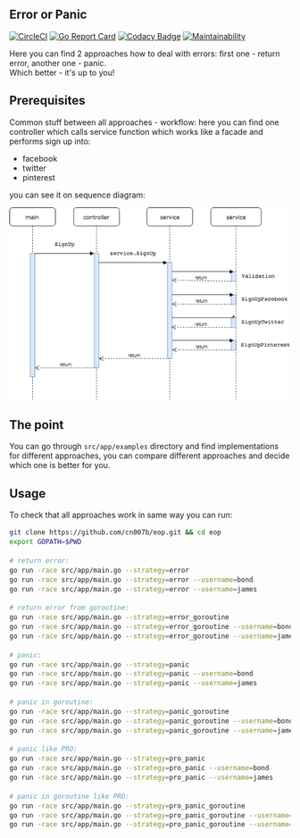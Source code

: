 Error or Panic
-

[![CircleCI](https://circleci.com/gh/cn007b/eop.svg?style=svg)](https://circleci.com/gh/cn007b/eop)
[![Go Report Card](https://goreportcard.com/badge/github.com/cn007b/eop)](https://goreportcard.com/report/github.com/cn007b/eop)
[![Codacy Badge](https://api.codacy.com/project/badge/Grade/b05afa73b94146d4bd65543d32e7627b)](https://www.codacy.com/app/cn007b/eop?utm_source=github.com&amp;utm_medium=referral&amp;utm_content=cn007b/eop&amp;utm_campaign=Badge_Grade)
[![Maintainability](https://api.codeclimate.com/v1/badges/caf54b60fe8ae4d9a423/maintainability)](https://codeclimate.com/github/cn007b/eop/maintainability)

Here you can find 2 approaches how to deal with errors:
first one - return error, another one - panic.
<br>Which better - it's up to you!

## Prerequisites

Common stuff between all approaches - workflow:
here you can find one controller which calls service function
which works like a facade and performs sign up into:

* facebook
* twitter
* pinterest

you can see it on sequence diagram:

![sequence diagram](/sequenceDiagram.png)

## The point

You can go through `src/app/examples` directory and find implementations for different approaches,
you can compare different approaches and decide which one is better for you.

## Usage

To check that all approaches work in same way you can run:

````bash
git clone https://github.com/cn007b/eop.git && cd eop
export GOPATH=$PWD

# return error:
go run -race src/app/main.go --strategy=error
go run -race src/app/main.go --strategy=error --username=bond
go run -race src/app/main.go --strategy=error --username=james

# return error from goroutine:
go run -race src/app/main.go --strategy=error_goroutine
go run -race src/app/main.go --strategy=error_goroutine --username=bond
go run -race src/app/main.go --strategy=error_goroutine --username=james

# panic:
go run -race src/app/main.go --strategy=panic
go run -race src/app/main.go --strategy=panic --username=bond
go run -race src/app/main.go --strategy=panic --username=james

# panic in goroutine:
go run -race src/app/main.go --strategy=panic_goroutine
go run -race src/app/main.go --strategy=panic_goroutine --username=bond
go run -race src/app/main.go --strategy=panic_goroutine --username=james

# panic like PRO:
go run -race src/app/main.go --strategy=pro_panic
go run -race src/app/main.go --strategy=pro_panic --username=bond
go run -race src/app/main.go --strategy=pro_panic --username=james

# panic in goroutine like PRO:
go run -race src/app/main.go --strategy=pro_panic_goroutine
go run -race src/app/main.go --strategy=pro_panic_goroutine --username=bond
go run -race src/app/main.go --strategy=pro_panic_goroutine --username=james
````
